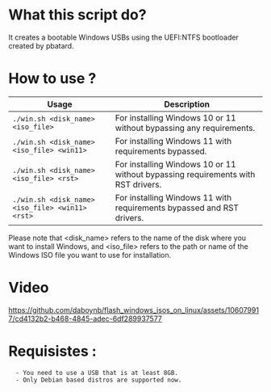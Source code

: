 # What this script do?
It creates a bootable Windows USBs using the UEFI:NTFS bootloader created by pbatard.

# How to use ?

| Usage                                                       | Description                                                                         |
|-------------------------------------------------------------|-------------------------------------------------------------------------------------|
| `./win.sh <disk_name> <iso_file>`                            | For installing Windows 10 or 11 without bypassing any requirements.            |
| `./win.sh <disk_name> <iso_file> <win11>`                    | For installing Windows 11 with requirements bypassed.                           |
| `./win.sh <disk_name> <iso_file> <rst>`                      | For installing Windows 10 or 11 without bypassing requirements with RST drivers.|
| `./win.sh <disk_name> <iso_file> <win11> <rst>`              | For installing Windows 11 with requirements bypassed and RST drivers.           |

Please note that <disk_name> refers to the name of the disk where you want to install Windows, and <iso_file> refers to the path or name of the Windows ISO file you want to use for installation.

# Video

https://github.com/daboynb/flash_windows_isos_on_linux/assets/106079917/cd4132b2-b468-4845-adec-6df289937577

# Requisistes :

      - You need to use a USB that is at least 8GB.
      - Only Debian based distros are supported now.